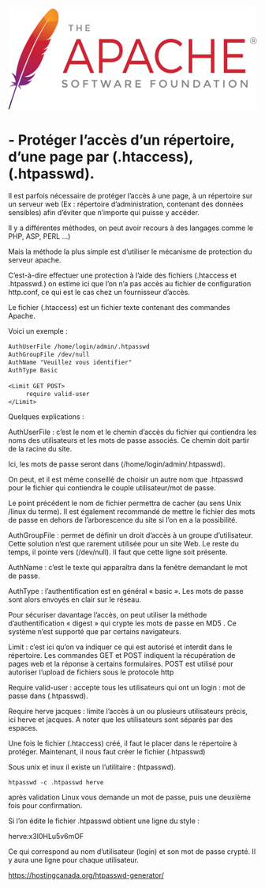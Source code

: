 ![Apache_logo](./images/Apache_logo.png)

# - Protéger l’accès d’un répertoire, d’une page par (.htaccess), (.htpasswd).
 
Il est parfois nécessaire de protéger l’accès à une page, à un répertoire sur un serveur web (Ex : répertoire d’administration, contenant des données sensibles) afin d’éviter que n’importe qui puisse y accéder.

Il y a différentes méthodes, on peut avoir recours à des langages comme le PHP, ASP, PERL …)

Mais la méthode la plus simple est d’utiliser le mécanisme de protection du serveur apache.

C’est-à-dire effectuer une protection à l’aide des fichiers (.htaccess et .htpasswd.) on estime ici que l’on n’a pas accès au fichier de configuration http.conf, ce qui est le cas chez un fournisseur d’accès.

Le fichier (.htaccess) est un fichier texte contenant des commandes Apache.

Voici un exemple :
```
AuthUserFile /home/login/admin/.htpasswd
AuthGroupFile /dev/null
AuthName "Veuillez vous identifier"
AuthType Basic

<Limit GET POST>
     require valid-user
</Limit>
```
Quelques explications :

AuthUserFile : c’est le nom et le chemin d’accès du fichier qui contiendra les noms des utilisateurs et les mots de passe associés. Ce chemin doit partir de la racine du site.

Ici, les mots de passe seront dans (/home/login/admin/.htpasswd).

On peut, et il est même conseillé de choisir un autre nom que .htpasswd pour le fichier qui contiendra le couple utilisateur/mot de passe.

Le point précédent le nom de fichier permettra de cacher (au sens Unix /linux du terme).
Il est également recommandé de mettre le fichier des mots de passe en dehors de l’arborescence du site si l’on en a la possibilité.

AuthGroupFile : permet de définir un droit d’accès à un groupe d’utilisateur.
Cette solution n’est que rarement utilisée pour un site Web.
Le reste du temps, il pointe vers (/dev/null). Il faut que cette ligne soit présente.

AuthName : c’est le texte qui apparaîtra dans la fenêtre demandant le mot de passe.

AuthType : l’authentification est en général « basic ». Les mots de passe sont alors envoyés en clair sur le réseau.

Pour sécuriser davantage l’accès, on peut utiliser la méthode d’authentification « digest » qui crypte les mots de passe en MD5 . Ce système n’est supporté que par certains navigateurs.

Limit : c’est ici qu’on va indiquer ce qui est autorisé et interdit dans le répertoire.
Les commandes GET et POST indiquent la récupération de pages web et la réponse à certains formulaires. POST est utilisé pour autoriser l’upload de fichiers sous le protocole http

Require valid-user : accepte tous les utilisateurs qui ont un login : mot de passe dans (.htpasswd).

Require herve jacques : limite l’accès à un ou plusieurs utilisateurs précis, ici herve et jacques. A noter que les utilisateurs sont séparés par des espaces.

Une fois le fichier (.htaccess) créé, il faut le placer dans le répertoire à protéger. Maintenant, il nous faut créer le fichier (.htpasswd)

Sous unix et inux il existe un l’utilitaire : (htpasswd).

```
htpasswd -c .htpasswd herve
```
après validation Linux vous demande un mot de passe, puis une deuxième fois pour confirmation.

Si l’on édite le fichier .htpasswd obtient une ligne du style :

herve:x3l0HLu5v6mOF

Ce qui correspond au nom d’utilisateur (login) et son mot de passe crypté. Il y aura une ligne pour chaque utilisateur.

https://hostingcanada.org/htpasswd-generator/
